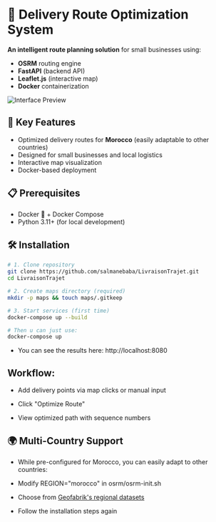 # 🚚 Delivery Route Optimization System

**An intelligent route planning solution** for small businesses using:
- **OSRM** routing engine
- **FastAPI** (backend API)
- **Leaflet.js** (interactive map)
- **Docker** containerization

![Interface Preview](image.png)  

## 🌟 Key Features
- Optimized delivery routes for **Morocco** (easily adaptable to other countries)
- Designed for small businesses and local logistics
- Interactive map visualization
- Docker-based deployment

## 📋 Prerequisites

- Docker 🐳 + Docker Compose
- Python 3.11+ (for local development)

## 🛠 Installation

```bash
# 1. Clone repository
git clone https://github.com/salmanebaba/LivraisonTrajet.git
cd LivraisonTrajet

# 2. Create maps directory (required)
mkdir -p maps && touch maps/.gitkeep

# 3. Start services (first time)
docker-compose up --build
```
```bash
# Then u can just use:
docker-compose up
```
- You can see the results here:     http://localhost:8080


## Workflow:

- Add delivery points via map clicks or manual input

- Click "Optimize Route"

- View optimized path with sequence numbers

## 🌍 Multi-Country Support
- While pre-configured for Morocco, you can easily adapt to other countries:

- Modify REGION="morocco" in osrm/osrm-init.sh

- Choose from [Geofabrik's regional datasets](https://download.geofabrik.de/)

- Follow the installation steps again
